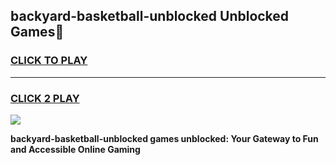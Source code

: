 
## backyard-basketball-unblocked Unblocked Games👋
<h3>
<a href="https://news.freeplayer.one?title=backyard-basketball-unblocked&ref=16F">CLICK TO PLAY</a></h3>
<hr>

<h3>
<a href="https://news.freeplayer.one?title=backyard-basketball-unblocked&ref=16F">CLICK 2 PLAY</a>
  
</h3>

<a href="https://news.freeplayer.one?title=backyard-basketball-unblocked&ref=16F/"><img src="https://clearcache.store/games.png"></a>


**backyard-basketball-unblocked games unblocked: Your Gateway to Fun and Accessible Online Gaming**

